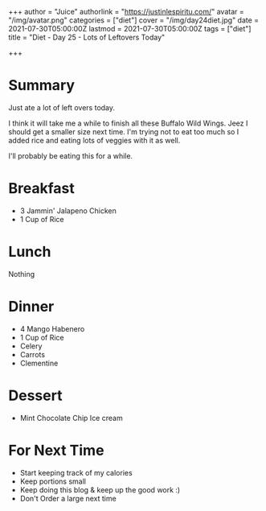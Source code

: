 +++
author = "Juice"
authorlink = "https://justinlespiritu.com/"
avatar = "/img/avatar.png"
categories = ["diet"]
cover = "/img/day24diet.jpg"
date = 2021-07-30T05:00:00Z
lastmod = 2021-07-30T05:00:00Z
tags = ["diet"]
title = "Diet - Day 25 - Lots of Leftovers Today"

+++
# Summary

Just ate a lot of left overs today.

I think it will take me a while to finish all these Buffalo Wild Wings.  Jeez I should get a smaller size next time.  I'm trying not to eat too much so I added rice and eating lots of veggies with it as well.

I'll probably be eating this for a while.

# Breakfast

* 3 Jammin' Jalapeno Chicken
* 1 Cup of Rice

# Lunch

Nothing

# Dinner

* 4 Mango Habenero 
* 1 Cup of Rice
* Celery
* Carrots
* Clementine

# Dessert

* Mint Chocolate Chip Ice cream

# For Next Time

* Start keeping track of my calories
* Keep portions small
* Keep doing this blog & keep up the good work :)
* Don't Order a large next time